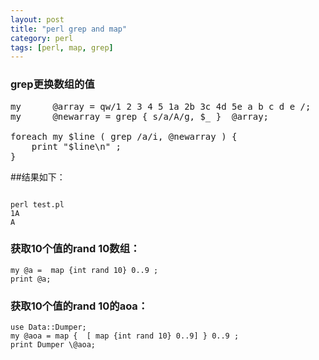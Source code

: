 ```yaml
---
layout: post
title: "perl grep and map"
category: perl
tags: [perl, map, grep]
---
```


### grep更换数组的值

<pre lang="perl" line="24">
my      @array = qw/1 2 3 4 5 1a 2b 3c 4d 5e a b c d e /;
my      @newarray = grep { s/a/A/g, $_ }  @array;

foreach my $line ( grep /a/i, @newarray ) {
    print "$line\n" ;
}
</pre>

##结果如下：

<code>
perl test.pl
1A
A
</code>

### 获取10个值的rand 10数组：

```
my @a =  map {int rand 10} 0..9 ;
print @a;
```

### 获取10个值的rand 10的aoa：

```
use Data::Dumper;
my @aoa = map {  [ map {int rand 10} 0..9] } 0..9 ;
print Dumper \@aoa;
```

